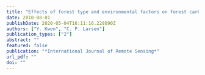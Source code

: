 ```yaml
---
title: "Effects of forest type and environmental factors on forest carbon use efficiency assessed using MODIS and FIA data across the eastern USA"
date: 2010-08-01
publishDate: 2020-05-04T16:11:16.228090Z
authors: ["Y. Kwon", "C. P. Larsen"]
publication_types: ["2"]
abstract: ""
featured: false
publication: "*International Journal of Remote Sensing*"
url_pdf: ""
doi: ""
---
```


